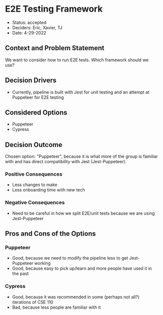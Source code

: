# E2E Testing Framework

* Status: accepted <!-- optional -->
* Deciders: Eric, Xavier, TJ <!-- optional -->
* Date: 4-29-2022 <!-- optional -->

## Context and Problem Statement

We want to consider how to run E2E tests. Which framework should we use?

## Decision Drivers <!-- optional -->

* Currently, pipeline is built with Jest for unit testing and an attempt at Puppeteer for E2E testing

## Considered Options

* Puppeteer
* Cypress

## Decision Outcome

Chosen option: "Puppeteer", because it is what more of the group is familiar with and has direct compatibility with Jest (Jest-Puppeteer).

### Positive Consequences <!-- optional -->

* Less changes to make
* Less onboarding time with new tech

### Negative Consequences <!-- optional -->

* Need to be careful in how we split E2E/unit tests because we are using Jest-Puppeteer

## Pros and Cons of the Options <!-- optional -->

### Puppeteer

* Good, because we need to modify the pipeline less to get Jest-Puppeteer working
* Good, because easy to pick up/learn and more people have used it in the past

### Cypress

* Good, because it was recommended in some (perhaps not all?) iterations of CSE 110
* Bad, because less people are familiar with it

